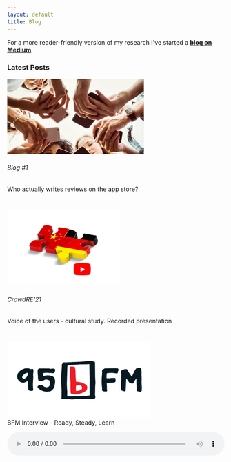 ```yaml
---
layout: default
title: Blog
---
```

<div class="container-fluid">
  <div class="mb-4"> 
  For a more reader-friendly version of my research I've started a <a href="https://medium.com/@james-tizard" target="_blank" style="font-weight:bold">blog on Medium</a>.
  </div>

  <h3>Latest Posts</h3>


  <div class="row" >
  <div class="col-lg-3 col-md-5 col-sm-4 mt-4 mb-5">
    <div class="card bg-primary text-white bg-info" >
    <img class="card-img-top" src="imgs\blog_image_1.png" style="height:175px;" alt="Card image cap">
    <div class="card-body" style="height:108px;">
    <h6 class="card-title">Blog #1 </h6>
    <!-- <p class="card-text">Who actually writes reviews on the app store?</p> -->
    Who actually writes reviews on the app store?
    <a href="https://medium.com/@james-tizard/who-actually-writes-reviews-on-the-app-store-and-software-forums-d5a492be3fc0" target="_blank"  class="stretched-link"></a>
      <!-- <h5 class="card-title">Card title</h5> -->
      <!-- <a href="https://medium.com/@james-tizard/who-actually-writes-reviews-on-the-app-store-and-software-forums-d5a492be3fc0" target="_blank" style="font-weight:bold">Who actually writes reviews on the app store?</a> -->
      <!-- <a href="#" class="btn btn-primary">Go somewhere</a> -->
    </div>
    </div>
  </div>
  
   <div class="col-lg-3 col-md-5 col-sm-4 mt-4 mb-5">  
    <div class="bg-primary text-white bg-info card">
    
  <!-- <iframe class="card-img-top" height="195" 
  src="https://www.youtube.com/embed/bUBfTSyIDX8">
  </iframe> -->
<img class="card-img-top" src="imgs\cultural presentation.PNG" alt="Card image cap" style="height:175px;">
  <div class="card-body" style="height:108px;">
  <h6 class="card-title">CrowdRE'21  </h6>
     Voice of the users - cultural study. Recorded presentation
     <a href="https://www.youtube.com/embed/bUBfTSyIDX8" target="_blank"  class="stretched-link"></a>
  </div>
</div>
</div>

  <div class="col-lg-3 col-md-5 col-sm-4 mt-4 mb-5">  
    <div class="bg-primary text-white bg-info card">
    <a href="https://95bfm.com/bcast/ready-steady-learn-w-james-tizard-november-17-2020" target="_blank"><img class="card-img-top" src="imgs\95bFM.png" alt="Card image cap" style="height:175px;"></a>
  <div class="card-body" style="height:108px;">
  <div class="mb-2">
  BFM Interview - Ready, Steady, Learn
  </div>
  
  <audio id="bcast--23897" style="width: 100%;" controls="controls" controlsList="download" preload="metadata" src="https://95bfm.com/sites/default/files/171120_Ready_Steady_Learn.mp3"></audio>
  
  </div>
</div>
</div>




  </div>
</div>




 <!-- <h3>Ready, Steady, Learn w/ James Tizard: November 17, 2020</h3><span class="file"><img class="file-icon" alt="" title="audio/mpeg" src="/modules/file/icons/audio-x-generic.png" /> <a href="https://95bfm.com/sites/default/files/171120_Ready_Steady_Learn.mp3" type="audio/mpeg; length=55539102">Ready, Steady, Learn w/ James Tizard: November 17, 2020</a> <span class="meta"><span class="file--file-type">Ready, Steady, Learn w/ James Tizard: November 17, 2020</span>, <span class="file--file-size">52.97 MB</span></span></span><div class="field field-name-field-broadcast-date"><span class="date-display-single" property="dc:date" datatype="xsd:dateTime" content="2020-11-17T00:00:00+13:00">Tuesday, November 17, 2020</span></div><div class="field field-name-field-file-description"><p>University of Auckland, James Tizard, who is a PhD student in software engineering dials into the Breakfast Show this morning to teach up about apps, who uses them and who reviews them.&nbsp;</p></div><div class="field field-name-play-file has-margin-top-half"><audio id="bcast--23897" controls="controls" controlsList="nodownload" preload="metadata" src="https://95bfm.com/sites/default/files/171120_Ready_Steady_Learn.mp3">&nbsp;</audio></div><a href="/bcasts/" class="group-link field-group-link"><div class="field field-name-field-term-bcast"><div  class="ds-1col taxonomy-term vocabulary-bcast view-mode-term_image_teaser  clearfix"> -->

